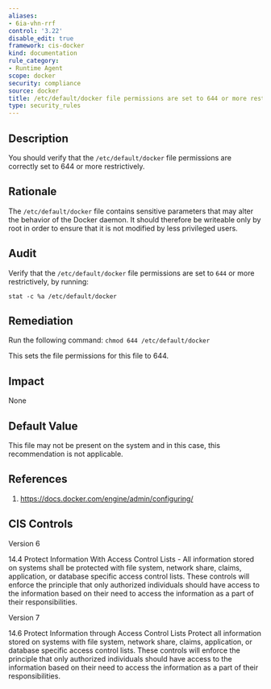 ```yaml
---
aliases:
- 6ia-vhn-rrf
control: '3.22'
disable_edit: true
framework: cis-docker
kind: documentation
rule_category:
- Runtime Agent
scope: docker
security: compliance
source: docker
title: /etc/default/docker file permissions are set to 644 or more restrictively
type: security_rules
---
```


## Description

You should verify that the `/etc/default/docker` file permissions are correctly set to 644 or more restrictively.

## Rationale

The `/etc/default/docker` file contains sensitive parameters that may alter the behavior of the Docker daemon. It should therefore be writeable only by root in order to ensure that it is not modified by less privileged users.

## Audit

Verify that the `/etc/default/docker` file permissions are set to `644` or more restrictively, by running: 
```
stat -c %a /etc/default/docker
```

## Remediation

Run the following command: `chmod 644 /etc/default/docker`

This sets the file permissions for this file to 644.

## Impact

None

## Default Value

This file may not be present on the system and in this case, this recommendation is not applicable.

## References

1. https://docs.docker.com/engine/admin/configuring/

## CIS Controls

Version 6

14.4 Protect Information With Access Control Lists - All information stored on systems shall be protected with file system, network share, claims, application, or database specific access control lists. These controls will enforce the principle that only authorized individuals should have access to the information based on their need to access the information as a part of their responsibilities.

Version 7

14.6 Protect Information through Access Control Lists Protect all information stored on systems with file system, network share, claims, application, or database specific access control lists. These controls will enforce the principle that only authorized individuals should have access to the information based on their need to access the information as a part of their responsibilities.
